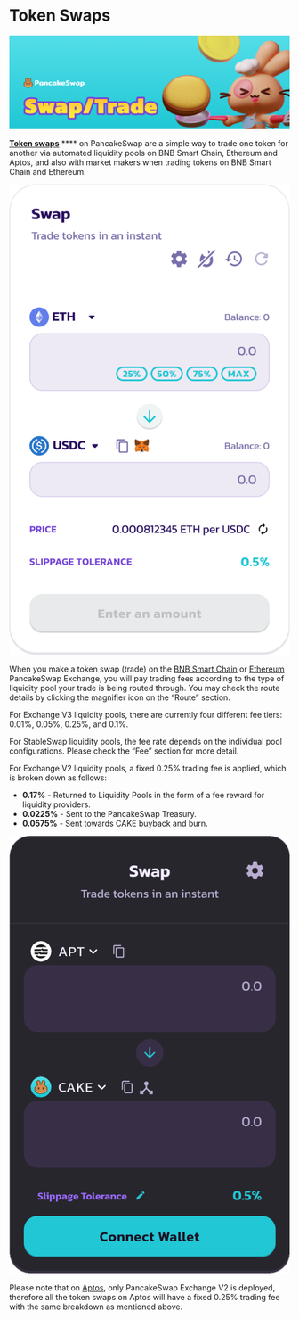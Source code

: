 # Token Swaps

![](../../.gitbook/assets/swap-trade-header.png)

[**Token swaps**](https://pancakeswap.finance/swap) **** on PancakeSwap are a simple way to trade one token for another via automated liquidity pools on BNB Smart Chain, Ethereum and Aptos, and also with market makers when trading tokens on BNB Smart Chain and Ethereum.

![](<../../.gitbook/assets/image (41).png>)

When you make a token swap (trade) on the [BNB Smart Chain](https://pancakeswap.finance/swap?chain=bsc) or [Ethereum](https://pancakeswap.finance/swap?chain=eth) PancakeSwap Exchange, you will pay trading fees according to the type of liquidity pool your trade is being routed through. You may check the route details by clicking the magnifier icon on the “Route” section.

For Exchange V3 liquidity pools, there are currently four different fee tiers: 0.01%, 0.05%, 0.25%, and 0.1%.

For StableSwap liquidity pools, the fee rate depends on the individual pool configurations. Please check the “Fee” section for more detail.

For Exchange V2 liquidity pools, a fixed 0.25% trading fee is applied, which is broken down as follows:

* **0.17%** - Returned to Liquidity Pools in the form of a fee reward for liquidity providers.
* **0.0225%** - Sent to the PancakeSwap Treasury.
* **0.0575%** - Sent towards CAKE buyback and burn.

![](<../../.gitbook/assets/image (37).png>)

Please note that on [Aptos](https://aptos.pancakeswap.finance/swap), only PancakeSwap Exchange V2 is deployed, therefore all the token swaps on Aptos will have a fixed 0.25% trading fee with the same breakdown as mentioned above.
